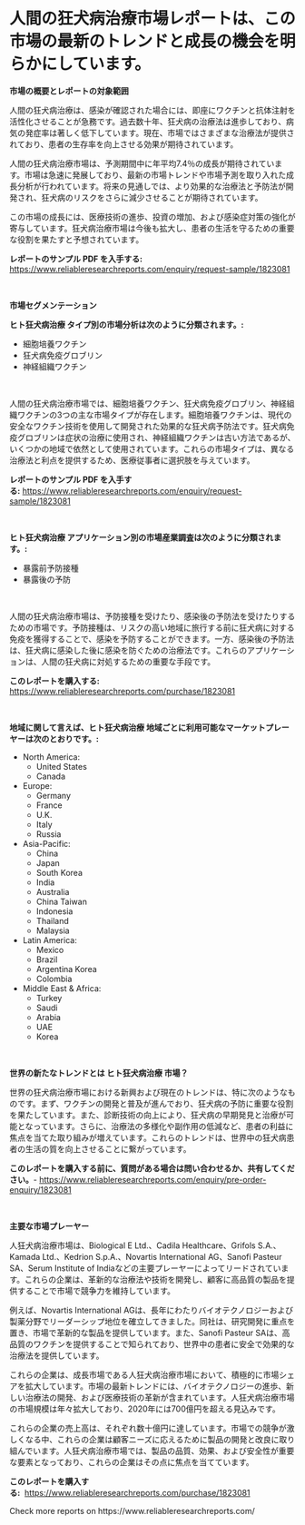 <p><h1>人間の狂犬病治療市場レポートは、この市場の最新のトレンドと成長の機会を明らかにしています。</h1></p><p><strong>市場の概要とレポートの対象範囲</strong></p>
<p><p>人間の狂犬病治療は、感染が確認された場合には、即座にワクチンと抗体注射を活性化させることが急務です。過去数十年、狂犬病の治療法は進歩しており、病気の発症率は著しく低下しています。現在、市場ではさまざまな治療法が提供されており、患者の生存率を向上させる効果が期待されています。</p><p>人間の狂犬病治療市場は、予測期間中に年平均7.4％の成長が期待されています。市場は急速に発展しており、最新の市場トレンドや市場予測を取り入れた成長分析が行われています。将来の見通しでは、より効果的な治療法と予防法が開発され、狂犬病のリスクをさらに減少させることが期待されています。</p><p>この市場の成長には、医療技術の進歩、投資の増加、および感染症対策の強化が寄与しています。狂犬病治療市場は今後も拡大し、患者の生活を守るための重要な役割を果たすと予想されています。</p></p>
<p><strong>レポートのサンプル PDF を入手する:</strong> <a href="https://www.reliableresearchreports.com/enquiry/request-sample/1823081">https://www.reliableresearchreports.com/enquiry/request-sample/1823081</a></p>
<p>&nbsp;</p>
<p><strong>市場セグメンテーション</strong></p>
<p><strong>ヒト狂犬病治療 タイプ別の市場分析は次のように分類されます。:</strong></p>
<p><ul><li>細胞培養ワクチン</li><li>狂犬病免疫グロブリン</li><li>神経組織ワクチン</li></ul></p>
<p>&nbsp;</p>
<p><p>人間の狂犬病治療市場では、細胞培養ワクチン、狂犬病免疫グロブリン、神経組織ワクチンの3つの主な市場タイプが存在します。細胞培養ワクチンは、現代の安全なワクチン技術を使用して開発された効果的な狂犬病予防法です。狂犬病免疫グロブリンは症状の治療に使用され、神経組織ワクチンは古い方法であるが、いくつかの地域で依然として使用されています。これらの市場タイプは、異なる治療法と利点を提供するため、医療従事者に選択肢を与えています。</p></p>
<p><strong>レポートのサンプル PDF を入手する:</strong>&nbsp;<a href="https://www.reliableresearchreports.com/enquiry/request-sample/1823081">https://www.reliableresearchreports.com/enquiry/request-sample/1823081</a></p>
<p>&nbsp;</p>
<p><strong> ヒト狂犬病治療 アプリケーション別の市場産業調査は次のように分類されます。:</strong></p>
<p><ul><li>暴露前予防接種</li><li>暴露後の予防</li></ul></p>
<p>&nbsp;</p>
<p><p>人間の狂犬病治療市場は、予防接種を受けたり、感染後の予防法を受けたりするための市場です。予防接種は、リスクの高い地域に旅行する前に狂犬病に対する免疫を獲得することで、感染を予防することができます。一方、感染後の予防法は、狂犬病に感染した後に感染を防ぐための治療法です。これらのアプリケーションは、人間の狂犬病に対処するための重要な手段です。</p></p>
<p><strong>このレポートを購入する:</strong>&nbsp; <a href="https://www.reliableresearchreports.com/purchase/1823081">https://www.reliableresearchreports.com/purchase/1823081</a></p>
<p>&nbsp;</p>
<p><strong>地域に関して言えば、ヒト狂犬病治療 地域ごとに利用可能なマーケットプレーヤーは次のとおりです。:</strong></p>
<p><ul>
    <li>
        North America:
        <ul>
            <li>United States</li>
            <li>Canada</li>
        </ul>
    </li>
    <li>
        Europe:
        <ul>
            <li>Germany</li>
            <li>France</li>
            <li>U.K.</li>
            <li>Italy</li>
            <li>Russia</li>
        </ul>
    </li>
    <li>
        Asia-Pacific:
        <ul>
            <li>China</li>
            <li>Japan</li>
            <li>South Korea</li>
            <li>India</li>
            <li>Australia</li>
            <li>China Taiwan</li>
            <li>Indonesia</li>
            <li>Thailand</li>
            <li>Malaysia</li>
        </ul>
    </li>
    <li>
        Latin America:
        <ul>
            <li>Mexico</li>
            <li>Brazil</li>
            <li>Argentina Korea</li>
            <li>Colombia</li>
        </ul>
    </li>
    <li>
        Middle East & Africa:
        <ul>
            <li>Turkey</li>
            <li>Saudi</li>
            <li>Arabia</li>
            <li>UAE</li>
            <li>Korea</li>
        </ul>
    </li>
    </ul></p>
<p>&nbsp;</p>
<p><strong>世界の新たなトレンドとは ヒト狂犬病治療 市場？</strong></p>
<p><p>世界の狂犬病治療市場における新興および現在のトレンドは、特に次のようなものです。まず、ワクチンの開発と普及が進んでおり、狂犬病の予防に重要な役割を果たしています。また、診断技術の向上により、狂犬病の早期発見と治療が可能となっています。さらに、治療法の多様化や副作用の低減など、患者の利益に焦点を当てた取り組みが増えています。これらのトレンドは、世界中の狂犬病患者の生活の質を向上させることに繋がっています。</p></p>
<p><strong>このレポートを購入する前に、質問がある場合は問い合わせるか、共有してください。</strong>- <a href="https://www.reliableresearchreports.com/enquiry/pre-order-enquiry/1823081">https://www.reliableresearchreports.com/enquiry/pre-order-enquiry/1823081</a></p>
<p>&nbsp;</p>
<p><strong>主要な市場プレーヤー</strong></p>
<p><p>人狂犬病治療市場は、Biological E Ltd.、Cadila Healthcare、Grifols S.A.、Kamada Ltd.、Kedrion S.p.A.、Novartis International AG、Sanofi Pasteur SA、Serum Institute of Indiaなどの主要プレーヤーによってリードされています。これらの企業は、革新的な治療法や技術を開発し、顧客に高品質の製品を提供することで市場で競争力を維持しています。</p><p>例えば、Novartis International AGは、長年にわたりバイオテクノロジーおよび製薬分野でリーダーシップ地位を確立してきました。同社は、研究開発に重点を置き、市場で革新的な製品を提供しています。また、Sanofi Pasteur SAは、高品質のワクチンを提供することで知られており、世界中の患者に安全で効果的な治療法を提供しています。</p><p>これらの企業は、成長市場である人狂犬病治療市場において、積極的に市場シェアを拡大しています。市場の最新トレンドには、バイオテクノロジーの進歩、新しい治療法の開発、および医療技術の革新が含まれています。人狂犬病治療市場の市場規模は年々拡大しており、2020年には700億円を超える見込みです。</p><p>これらの企業の売上高は、それぞれ数十億円に達しています。市場での競争が激しくなる中、これらの企業は顧客ニーズに応えるために製品の開発と改良に取り組んでいます。人狂犬病治療市場では、製品の品質、効果、および安全性が重要な要素となっており、これらの企業はその点に焦点を当てています。</p></p>
<p><strong>このレポートを購入する:</strong>&nbsp;&nbsp;<a href="https://www.reliableresearchreports.com/purchase/1823081">https://www.reliableresearchreports.com/purchase/1823081</a></p>
<p>Check more reports on https://www.reliableresearchreports.com/</p>